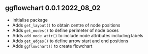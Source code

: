 ## ggflowchart 0.0.1 2022_08_02

* Initialise package
* Adds `get_layout()` to obtain centre of node positions
* Adds `get_nodes()` to define perimeter of node boxes
* Adds `add_node_attr()` to include node attributes including labels
* Adds `get_edges()` to define arrow start and end positions
* Adds `ggflowchart()` to create flowchart
